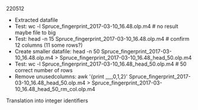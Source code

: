 220512
- Extracted datafile
- Test: wc -l Spruce_fingerprint_2017-03-10_16.48.olp.m4 # no result maybe file to big
- Test: head -n 15 Spruce_fingerprint_2017-03-10_16.48.olp.m4 # confirm 12 columns (11 some rows?)
- Create smaller datafile: head -n 50 Spruce_fingerprint_2017-03-10_16.48.olp.m4 > Spruce_fingerprint_2017-03-10_16.48_head_50.olp.m4
- Test: wc -l Spruce_fingerprint_2017-03-10_16.48_head_50.olp.m4 # 50 correct number of rows
- Remove unusedcolumns: awk '{print ,,,,,0,1,2}' Spruce_fingerprint_2017-03-10_16.48_head_50.olp.m4 > Spruce_fingerprint_2017-03-10_16.48_head_50_rm_col.olp.m4

Translation into integer identifiers
